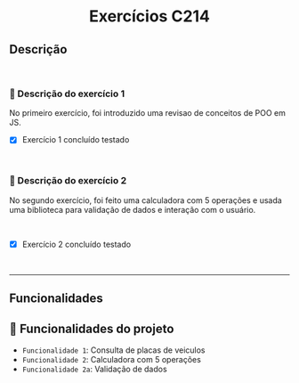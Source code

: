 <h1 align="center">Exercícios C214</h1>

<h2 align="left">Descrição</h2>

<br>

### :mag_right: Descrição do exercício 1

<p>
No primeiro exercício, foi introduzido uma revisao de conceitos de POO em JS.
</p>

- [x] Exercício 1 concluído testado

<br>

### :mag_right: Descrição do exercício 2

<p>
No segundo exercício, foi feito uma calculadora com 5 operações e usada uma biblioteca para validação de dados e interação com o usuário.
</p>

<br>

- [x] Exercício 2 concluído testado

<br>
<hr>

<h2 align="left">Funcionalidades</h2>

## :hammer: Funcionalidades do projeto

- `Funcionalidade 1`: Consulta de placas de veiculos
- `Funcionalidade 2`: Calculadora com 5 operações
- `Funcionalidade 2a`: Validação de dados


